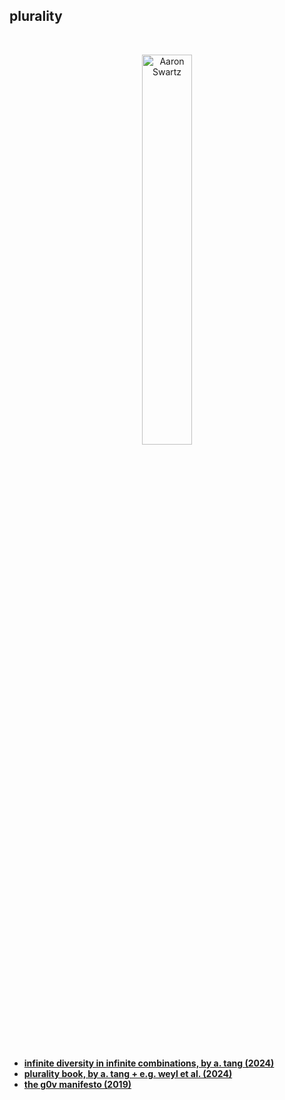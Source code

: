 ## plurality

<br>

<p align="center">
<img src="https://github.com/user-attachments/assets/6978595f-f6a6-4e22-83bc-4db700566fd3" width="40%" align="center" title="Aaron Swartz"/>
</p>

<br>

* **[infinite diversity in infinite combinations, by a. tang (2024)](https://www.youtube.com/watch?v=n3R4ze2hesk)**
* **[plurality book, by  a. tang + e.g. weyl et al. (2024)](https://github.com/pluralitybook/plurality)**
* **[the g0v manifesto (2019)](https://g0v.tw/intl/en/manifesto/en/)**
